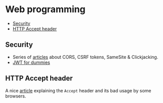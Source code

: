 # Web programming

- [Security](#security)
- [HTTP Accept header]()

## Security

- Series of [articles](https://michaelzanggl.com/articles/web-security-cors-csrf-samesite) about CORS, CSRF tokens,
  SameSite & Clickjacking.
- [JWT for dummies](https://medium.com/batc/jwt-for-dummies-ok-not-100-dummies-1f08d3279a0b)

## HTTP Accept header

A nice [article](https://www.newmediacampaigns.com/blog/browser-rest-http-accept-headers) explaining the `Accept`
header and its bad usage by some browsers.
